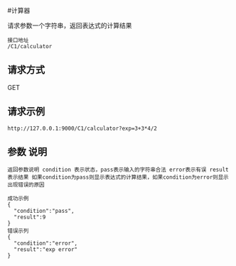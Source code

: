 #计算器

请求参数一个字符串，返回表达式的计算结果
```
接口地址 
/C1/calculator 
```
## 请求方式
GET
## 请求示例
```
http://127.0.0.1:9000/C1/calculator?exp=3+3*4/2 
```

## 参数  说明

``` exp 类型 string 输入需要一个字符串包含正整数、加(+)、减(-)、乘(*) 、除(/)的算数表达式(括号除外) 
返回参数说明 condition 表示状态，pass表示输入的字符串合法 error表示有误 result 表示结果 如果condition为pass则显示表达式的计算结果，如果condition为error则显示出现错误的原因 
```

```
成功示例 
{
  "condition":"pass",
  "result":9
} 
错误示列 
{
  "condition":"error",
  "result":"exp error"
}
```